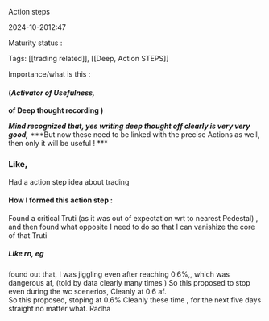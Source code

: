 Action steps

2024-10-2012:47

Maturity  status : 

Tags: [[trading related]], [[Deep, Action STEPS]]

Importance/what is this  : 



#### (***Activator of Usefulness,***

**of Deep thought recording )**

***Mind recognized that, yes writing deep thought off clearly is very very good,*** 
***But now these need to be linked with the precise Actions as well, 
then only it will be useful ! *** 






### Like, 
Had a action step idea about trading 

#### How I formed this action step : 

Found a critical Truti (as it was out of expectation wrt to nearest Pedestal) , and then found what opposite I need to do so that I can vanishize the core of that Truti 

##### Like rn, eg 

found out that, I was jiggling even after reaching 0.6%,, which was dangerous af, (told by data clearly many times )
So this proposed to stop even during the wc scenerios, Cleanly at 0.6 af.  
So this proposed,  stoping at 0.6% Cleanly these time , for the next five days straight no matter what. Radha 